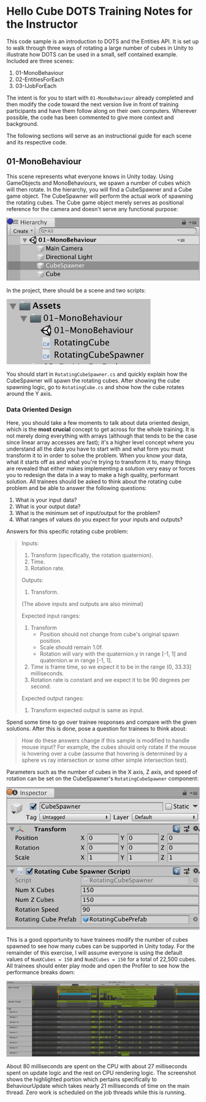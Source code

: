 # Hello Cube DOTS Training Notes for the Instructor

This code sample is an introduction to DOTS and the Entities API.  It is set up to walk through three ways of rotating a large number of cubes in Unity to illustrate how DOTS can be used in a small, self contained example.  Included are three scenes:

1. 01-MonoBehaviour
2. 02-EntitiesForEach
3. 03-IJobForEach

The intent is for you to start with `01-MonoBehaviour` already completed and then modify the code toward the next version live in front of training participants and have them follow along on their own computers.  Wherever possible, the code has been commented to give more context and background.

The following sections will serve as an instructional guide for each scene and its respective code.

## 01-MonoBehaviour
This scene represents what everyone knows in Unity today.  Using GameObjects and MonoBehaviours, we spawn a number of cubes which will then rotate.  In the hierarchy, you will find a CubeSpawner and a Cube game object.  The CubeSpawner will perform the actual work of spawning the rotating cubes.  The Cube game object merely serves as positional reference for the camera and doesn't serve any functional purpose:

![](markdown-resources/01-MonoBehaviour.png)

In the project, there should be a scene and two scripts:

![](markdown-resources/01-MonoBehaviour-Project.png)

You should start in `RotatingCubeSpawner.cs` and quickly explain how the CubeSpawner will spawn the rotating cubes.  After showing the cube spawning logic, go to `RotatingCube.cs` and show how the cube rotates around the Y axis.

### Data Oriented Design
Here, you should take a few moments to talk about data oriented design, which is the **most crucial** concept to get across for the whole training.  It is not merely doing everything with arrays (although that tends to be the case since linear array accesses are fast); it's a higher level concept where you understand all the data you have to start with and what form you must transform it to in order to solve the problem.  When you know your data, what it starts off as and what you're trying to transform it to, many things are revealed that either makes implementing a solution very easy or forces you to redesign the data in a way to make a high quality, performant solution.  All trainees should be asked to think about the rotating cube problem and be able to answer the following questions:

1. What is your input data?
2. What is your output data?
3. What is the minimum set of input/output for the problem?
4. What ranges of values do you expect for your inputs and outputs?

Answers for this specific rotating cube problem:

> Inputs:
>
> 1. Transform (specifically, the rotation quaternion).
> 2. Time.
> 3. Rotation rate.
>
> Outputs:
>
> 1. Transform.
>
> (The above inputs and outputs are also minimal)
>
> Expected input ranges:
>
> 1. Transform
>    - Position should not change from cube's original spawn position.
>    - Scale should remain 1.0f.
>    - Rotation will vary with the quaternion.y in range [-1, 1] and quaternion.w in range [-1, 1].
> 2. Time is frame time, so we expect it to be in the range (0, 33.33] milliseconds.
> 3. Rotation rate is constant and we expect it to be 90 degrees per second.
>
> Expected output ranges:
>
> 1. Transform expected output is same as input.

Spend some time to go over trainee responses and compare with the given solutions.  After this is done, pose a question for trainees to think about:

> How do these answers change if this sample is modified to handle mouse input?  For example, the cubes should only rotate if the mouse is hovering over a cube (assume that hovering is determined by a sphere vs ray intersection or some other simple intersection test).

Parameters such as the number of cubes in the X axis, Z axis, and speed of rotation can be set on the CubeSpawner's `RotatingCubeSpawner` component:

![](markdown-resources/01-MonoBehaviour-Parameters.png)

This is a good opportunity to have trainees modify the number of cubes spawned to see how many cubes can be supported in Unity today.  For the remainder of this exercise, I will assume everyone is using the default values of `NumXCubes = 150` and `NumZCubes = 150` for a total of 22,500 cubes.  All trainees should enter play mode and open the Profiler to see how the performance breaks down:

![](markdown-resources/01-MonoBehaviour-Profile.png)

About 80 milliseconds are spent on the CPU with about 27 milliseconds spent on update logic and the rest on CPU rendering logic.  The screenshot shows the highlighted portion which pertains specifically to BehaviourUpdate which takes nearly 21 milliseconds of time on the main thread.  Zero work is scheduled on the job threads while this is running.